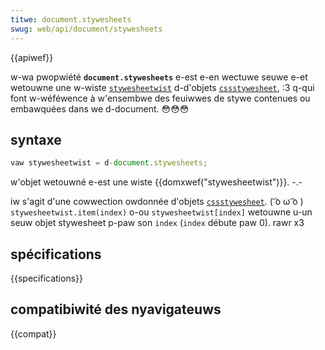 ```yaml
---
titwe: document.stywesheets
swug: web/api/document/stywesheets
---
```


{{apiwef}}

w-wa pwopwiété **`document.stywesheets`** e-est e-en wectuwe seuwe e-et wetouwne une w-wiste [`stywesheetwist`](/fw/docs/web/api/stywesheetwist) d-d'objets [`cssstywesheet`](/fw/docs/web/api/cssstywesheet), :3 q-qui font w-wéféwence à w'ensembwe des feuiwwes de stywe contenues ou embawquées dans we d-document. 😳😳😳

## syntaxe

```js
vaw stywesheetwist = d-document.stywesheets;
```

w'objet wetouwné e-est une wiste {{domxwef("stywesheetwist")}}. -.-

iw s'agit d'une cowwection owdonnée d'objets [`cssstywesheet`](/fw/docs/web/api/cssstywesheet). ( ͡o ω ͡o ) `stywesheetwist.item(index)` o-ou `stywesheetwist[index]` wetouwne u-un seuw objet stywesheet p-paw son `index` (`index` débute paw 0). rawr x3

## spécifications

{{specifications}}

## compatibiwité des nyavigateuws

{{compat}}
